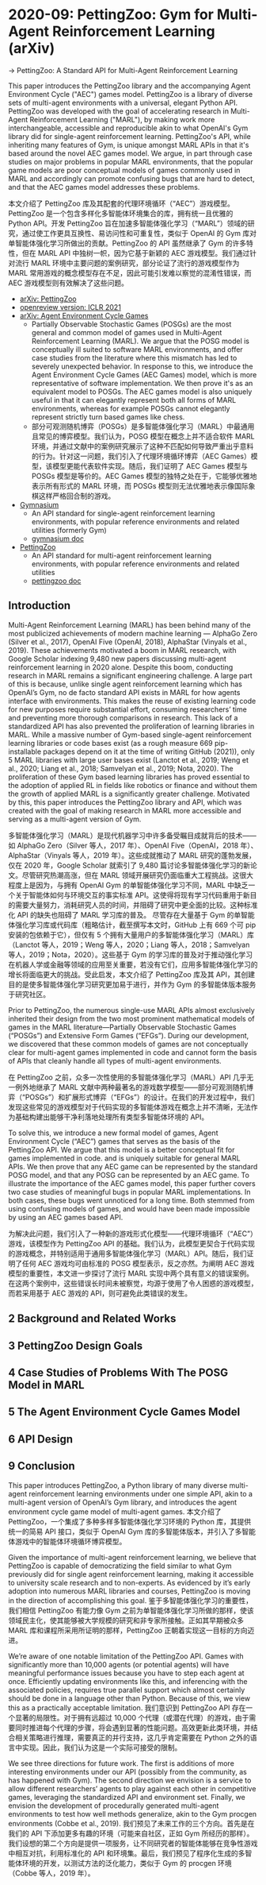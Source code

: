 # 2020-09: PettingZoo: Gym for Multi-Agent Reinforcement Learning (arXiv)

-> PettingZoo: A Standard API for Multi-Agent Reinforcement Learning

This paper introduces the PettingZoo library and the accompanying Agent Environment Cycle ("AEC") games model. PettingZoo is a library of diverse sets of multi-agent environments with a universal, elegant Python API. PettingZoo was developed with the goal of accelerating research in Multi-Agent Reinforcement Learning ("MARL"), by making work more interchangeable, accessible and reproducible akin to what OpenAI's Gym library did for single-agent reinforcement learning. PettingZoo's API, while inheriting many features of Gym, is unique amongst MARL APIs in that it's based around the novel AEC games model. We argue, in part through case studies on major problems in popular MARL environments, that the popular game models are poor conceptual models of games commonly used in MARL and accordingly can promote confusing bugs that are hard to detect, and that the AEC games model addresses these problems.

本文介绍了 PettingZoo 库及其配套的代理环境循环（“AEC”）游戏模型。PettingZoo 是一个包含多样化多智能体环境集合的库，拥有统一且优雅的 Python API。开发 PettingZoo 旨在加速多智能体强化学习（“MARL”）领域的研究，通过使工作更具互换性、易访问性和可重复性，类似于 OpenAI 的 Gym 库对单智能体强化学习所做出的贡献。PettingZoo 的 API 虽然继承了 Gym 的许多特性，但在 MARL API 中独树一帜，因为它基于新颖的 AEC 游戏模型。我们通过针对流行 MARL 环境中主要问题的案例研究，部分论证了流行的游戏模型作为 MARL 常用游戏的概念模型存在不足，因此可能引发难以察觉的混淆性错误，而 AEC 游戏模型则有效解决了这些问题。

- [arXiv: PettingZoo](https://arxiv.org/abs/2009.14471)
- [openreview version: ICLR 2021](https://openreview.net/pdf?id=WoLQsYU8aZ)
- [arXiv: Agent Environment Cycle Games](https://arxiv.org/abs/2009.13051)
  - Partially Observable Stochastic Games (POSGs) are the most general and common model of games used in Multi-Agent Reinforcement Learning (MARL). We argue that the POSG model is conceptually ill suited to software MARL environments, and offer case studies from the literature where this mismatch has led to severely unexpected behavior. In response to this, we introduce the Agent Environment Cycle Games (AEC Games) model, which is more representative of software implementation. We then prove it's as an equivalent model to POSGs. The AEC games model is also uniquely useful in that it can elegantly represent both all forms of MARL environments, whereas for example POSGs cannot elegantly represent strictly turn based games like chess.
  - 部分可观测随机博弈（POSGs）是多智能体强化学习（MARL）中最通用且常见的博弈模型。我们认为，POSG 模型在概念上并不适合软件 MARL 环境，并通过文献中的案例研究展示了这种不匹配如何导致严重出乎意料的行为。针对这一问题，我们引入了代理环境循环博弈（AEC Games）模型，该模型更能代表软件实现。随后，我们证明了 AEC Games 模型与 POSGs 模型是等价的。AEC Games 模型的独特之处在于，它能够优雅地表示所有形式的 MARL 环境，而 POSGs 模型则无法优雅地表示像国际象棋这样严格回合制的游戏。
- [Gymnasium](https://github.com/Farama-Foundation/Gymnasium)
  - An API standard for single-agent reinforcement learning environments, with popular reference environments and related utilities (formerly Gym)
  - [gymnasium doc](https://gymnasium.farama.org/)
- [PettingZoo](https://github.com/Farama-Foundation/PettingZoo/)
  - An API standard for multi-agent reinforcement learning environments, with popular reference environments and related utilities
  - [pettingzoo doc](https://pettingzoo.farama.org/)

## Introduction

Multi-Agent Reinforcement Learning (MARL) has been behind many of the most publicized achievements of modern machine learning — AlphaGo Zero (Silver et al., 2017), OpenAI Five (OpenAI, 2018), AlphaStar (Vinyals et al., 2019). These achievements motivated a boom in MARL research, with Google Scholar indexing 9,480 new papers discussing multi-agent reinforcement learning in 2020 alone. Despite this boom, conducting research in MARL remains a significant engineering challenge. A large part of this is because, unlike single agent reinforcement learning which has OpenAI’s Gym, no de facto standard API exists in MARL for how agents interface with environments. This makes the reuse of existing learning code for new purposes require substantial effort, consuming researchers’ time and preventing more thorough comparisons in research. This lack of a standardized API has also prevented the proliferation of learning libraries in MARL. While a massive number of Gym-based single-agent reinforcement learning libraries or code bases exist (as a rough measure 669 pip-installable packages depend on it at the time of writing GitHub (2021)), only 5 MARL libraries with large user bases exist (Lanctot et al., 2019; Weng et al., 2020; Liang et al., 2018; Samvelyan et al., 2019; Nota, 2020). The proliferation of these Gym based learning libraries has proved essential to the adoption of applied RL in fields like robotics or finance and without them the growth of applied MARL is a significantly greater challenge. Motivated by this, this paper introduces the PettingZoo library and API, which was created with the goal of making research in MARL more accessible and serving as a multi-agent version of Gym.

多智能体强化学习（MARL）是现代机器学习中许多备受瞩目成就背后的技术——如 AlphaGo Zero（Silver 等人，2017 年）、OpenAI Five（OpenAI，2018 年）、AlphaStar（Vinyals 等人，2019 年）。这些成就推动了 MARL 研究的蓬勃发展，仅在 2020 年，Google Scholar 就索引了 9,480 篇讨论多智能体强化学习的新论文。尽管研究热潮高涨，但在 MARL 领域开展研究仍面临重大工程挑战。这很大程度上是因为，与拥有 OpenAI Gym 的单智能体强化学习不同，MARL 中缺乏一个关于智能体如何与环境交互的事实标准 API。这使得将现有学习代码重用于新目的需要大量努力，消耗研究人员的时间，并阻碍了研究中更全面的比较。这种标准化 API 的缺失也阻碍了 MARL 学习库的普及。 尽管存在大量基于 Gym 的单智能体强化学习库或代码库（粗略估计，截至撰写本文时，GitHub 上有 669 个可 pip 安装的包依赖于它），但仅有 5 个拥有大量用户的多智能体强化学习（MARL）库（Lanctot 等人，2019；Weng 等人，2020；Liang 等人，2018；Samvelyan 等人，2019；Nota，2020）。这些基于 Gym 的学习库的普及对于推动强化学习在机器人学或金融等领域的应用至关重要，若没有它们，应用多智能体强化学习的增长将面临更大的挑战。受此启发，本文介绍了 PettingZoo 库及其 API，其创建目的是使多智能体强化学习研究更加易于进行，并作为 Gym 的多智能体版本服务于研究社区。

Prior to PettingZoo, the numerous single-use MARL APIs almost exclusively inherited their design from the two most prominent mathematical models of games in the MARL literature—Partially Observable Stochastic Games (“POSGs”) and Extensive Form Games (“EFGs”). During our development, we discovered that these common models of games are not conceptually clear for multi-agent games implemented in code and cannot form the basis of APIs that cleanly handle all types of multi-agent environments.

在 PettingZoo 之前，众多一次性使用的多智能体强化学习（MARL）API 几乎无一例外地继承了 MARL 文献中两种最著名的游戏数学模型——部分可观测随机博弈（“POSGs”）和扩展形式博弈（“EFGs”）的设计。在我们的开发过程中，我们发现这些常见的游戏模型对于代码实现的多智能体游戏在概念上并不清晰，无法作为基础构建出能够干净利落地处理所有类型多智能体环境的 API。

To solve this, we introduce a new formal model of games, Agent Environment Cycle (“AEC”) games that serves as the basis of the PettingZoo API. We argue that this model is a better conceptual fit for games implemented in code. and is uniquely suitable for general MARL APIs. We then prove that any AEC game can be represented by the standard POSG model, and that any POSG can be represented by an AEC game. To illustrate the importance of the AEC games model, this paper further covers two case studies of meaningful bugs in popular MARL implementations. In both cases, these bugs went unnoticed for a long time. Both stemmed from using confusing models of games, and would have been made impossible by using an AEC games based API.

为解决此问题，我们引入了一种新的游戏形式化模型——代理环境循环（“AEC”）游戏，该模型作为 PettingZoo API 的基础。我们认为，此模型更契合于代码实现的游戏概念，并特别适用于通用多智能体强化学习（MARL）API。随后，我们证明了任何 AEC 游戏均可由标准的 POSG 模型表示，反之亦然。为阐明 AEC 游戏模型的重要性，本文进一步探讨了流行 MARL 实现中两个具有意义的错误案例。在这两个案例中，这些错误长时间未被察觉，均源于使用了令人困惑的游戏模型，而若采用基于 AEC 游戏的 API，则可避免此类错误的发生。

## 2 Background and Related Works

## 3 PettingZoo Design Goals

## 4 Case Studies of Problems With The POSG Model in MARL

## 5 The Agent Environment Cycle Games Model

## 6 API Design

## 9 Conclusion

This paper introduces PettingZoo, a Python library of many diverse multi-agent reinforcement learning environments under one simple API, akin to a multi-agent version of OpenAI’s Gym library, and introduces the agent environment cycle game model of multi-agent games.
本文介绍了 PettingZoo，一个集成了多种多样多智能体强化学习环境的 Python 库，其提供统一的简易 API 接口，类似于 OpenAI Gym 库的多智能体版本，并引入了多智能体游戏中的智能体环境循环博弈模型。

Given the importance of multi-agent reinforcement learning, we believe that PettingZoo is capable of democratizing the field similar to what Gym previously did for single agent reinforcement learning, making it accessible to university scale research and to non-experts. As evidenced by it’s early adoption into numerous MARL libraries and courses, PettingZoo is moving in the direction of accomplishing this goal.
鉴于多智能体强化学习的重要性，我们相信 PettingZoo 有能力像 Gym 之前为单智能体强化学习所做的那样，使该领域民主化，使其能够被大学规模的研究和非专家所接触。正如其早期被众多 MARL 库和课程所采用所证明的那样，PettingZoo 正朝着实现这一目标的方向迈进。

We’re aware of one notable limitation of the PettingZoo API. Games with significantly more than 10,000 agents (or potential agents) will have meaningful performance issues because you have to step each agent at once. Efficiently updating environments like this, and inferencing with the associated policies, requires true parallel support which almost certainly should be done in a language other than Python. Because of this, we view this as a practically acceptable limitation.
我们意识到 PettingZoo API 存在一个显著的局限性。对于拥有远超过 10,000 个代理（或潜在代理）的游戏，由于需要同时推进每个代理的步骤，将会遇到显著的性能问题。高效更新此类环境，并结合相关策略进行推理，需要真正的并行支持，这几乎肯定需要在 Python 之外的语言中实现。因此，我们认为这是一个实际可接受的限制。

We see three directions for future work. The first is additions of more interesting environments under our API (possibly from the community, as has happened with Gym). The second direction we envision is a service to allow different researchers’ agents to play against each other in competitive games, leveraging the standardized API and environment set. Finally, we envision the development of procedurally generated multi-agent environments to test how well methods generalize, akin to the Gym procgen environments (Cobbe et al., 2019).
我们预见了未来工作的三个方向。首先是在我们的 API 下添加更多有趣的环境（可能来自社区，正如 Gym 所经历的那样）。我们设想的第二个方向是提供一项服务，让不同研究者的智能体能够在竞争性游戏中相互对抗，利用标准化的 API 和环境集。最后，我们预见了程序化生成的多智能体环境的开发，以测试方法的泛化能力，类似于 Gym 的 procgen 环境（Cobbe 等人，2019 年）。

